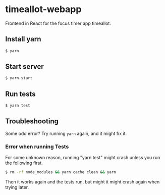# timeallot-webapp

Frontend in React for the focus timer app timeallot.

## Install yarn

```sh
$ yarn
```

## Start server

```sh
$ yarn start
```

## Run tests

```sh
$ yarn test
```

## Troubleshooting

Some odd error? Try running `yarn` again, and it might fix it.

### Error when running Tests

For some unknown reason, running "yarn test" might crash unless you run the
following first.

```sh
$ rm -rf node_modules && yarn cache clean && yarn
```

Then it works again and the tests run, but might it might crash again when
trying later.
